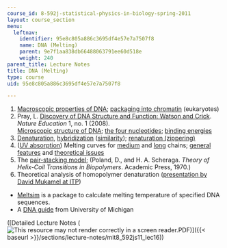 ```yaml
---
course_id: 8-592j-statistical-physics-in-biology-spring-2011
layout: course_section
menu:
  leftnav:
    identifier: 95e8c805a886c3695df4e57e7a7507f8
    name: DNA (Melting)
    parent: 9e7f1aa838db66488063791ee60d518e
    weight: 240
parent_title: Lecture Notes
title: DNA (Melting)
type: course
uid: 95e8c805a886c3695df4e57e7a7507f8

---
```


1.  [Macroscopic properties of DNA](http://online.itp.ucsb.edu/online/infobio01/bundschuh1/oh/102.html); [packaging into chromatin](http://online.itp.ucsb.edu/online/infobio01/stormo/oh/10.html) (eukaryotes)
2.  Pray, L. [Discovery of DNA Structure and Function: Watson and Crick](http://www.nature.com/scitable/topicpage/discovery-of-dna-structure-and-function-watson-397). _Nature Education_ 1, no. 1 (2008).  
    [Microscopic structure of DNA](http://online.itp.ucsb.edu/online/infobio01/bundschuh1/oh/104.html); [the four nucleotides](http://online.itp.ucsb.edu/online/infobio01/bundschuh1/oh/105.html); [binding energies](http://online.itp.ucsb.edu/online/infobio01/bundschuh1/oh/106.html)
3.  [Denaturation](http://online.itp.ucsb.edu/online/infobio01/bundschuh1/oh/107.html), [hybridization](http://online.itp.ucsb.edu/online/infobio01/bundschuh1/oh/108.html) ([similarity](http://www.mun.ca/biology/scarr/DNA_melting_profiles.htm)); [renaturation (zippering)](http://online.itp.ucsb.edu/online/infobio01/tang/oh/03.html)
4.  ([UV absorption](http://online.itp.ucsb.edu/online/infobio01/mukamel/oh/04.html)) Melting curves for [medium](http://online.itp.ucsb.edu/online/infobio01/tang/oh/04.html) and [long](http://online.itp.ucsb.edu/online/infobio01/tang/oh/05.html) chains; [general features](http://online.itp.ucsb.edu/online/infobio01/tang/oh/06.html) and [theoretical issues](http://online.itp.ucsb.edu/online/infobio01/tang/oh/07.html)
5.  The [pair-stacking model](http://online.itp.ucsb.edu/online/infobio01/tang/oh/08.html); (Poland, D., and H. A. Scheraga. _Theory of Helix-Coil Transitions in Biopolymers_. Academic Press, 1970.)
6.  Theoretical analysis of homopolymer denaturation ([presentation by David Mukamel at ITP](http://online.itp.ucsb.edu/online/infobio01/mukamel/oh/05.html))

*   [Meltsim](http://bioinformatics.org/meltsim/) is a package to calculate melting temperature of specified DNA sequences.
*   A [DNA guide](https://medicine.umich.edu/medschool/research/office-research/biomedical-research-core-facilities/dna-sequencing) from University of Michigan

([Detailed Lecture Notes (![This resource may not render correctly in a screen reader.](/images/inacessible.gif)PDF)]({{< baseurl >}}/sections/lecture-notes/mit8_592js11_lec16))